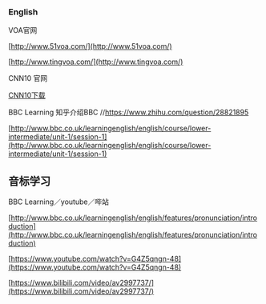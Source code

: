 ### English

VOA官网

[http://www.51voa.com/](http://www.51voa.com/)

[http://www.tingvoa.com/](http://www.tingvoa.com/)



CNN10 官网

[CNN10下载](https://edition.cnn.com/specials/cnn-10---archive)







BBC Learning    知乎介绍BBC        //https://www.zhihu.com/question/28821895

[http://www.bbc.co.uk/learningenglish/english/course/lower-intermediate/unit-1/session-1](http://www.bbc.co.uk/learningenglish/english/course/lower-intermediate/unit-1/session-1)

## 音标学习

BBC Learning／youtube／哔站

[http://www.bbc.co.uk/learningenglish/english/features/pronunciation/introduction](http://www.bbc.co.uk/learningenglish/english/features/pronunciation/introduction)

[https://www.youtube.com/watch?v=G4Z5qngn-48](https://www.youtube.com/watch?v=G4Z5qngn-48)

[https://www.bilibili.com/video/av2997737/](https://www.bilibili.com/video/av2997737/)

